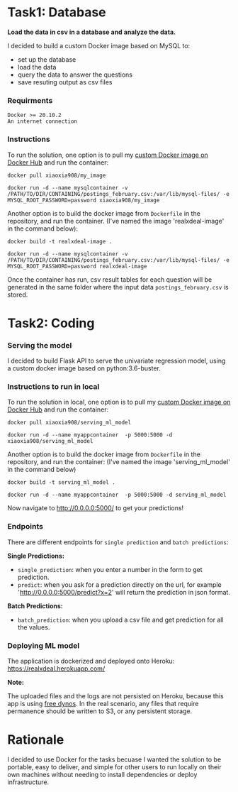 
# Task1: Database

**Load the data in csv in a database and analyze the data.**

I decided to build a custom Docker image based on MySQL to: 

- set up the database
- load the data
- query the data to answer the questions 
- save resuting output as csv files

### Requirments

    Docker >= 20.10.2
    An internet connection

### Instructions

To run the solution, one option is to pull my [custom Docker image on Docker Hub](https://hub.docker.com/r/xiaoxia908/my_image) and run the container:

```
docker pull xiaoxia908/my_image

docker run -d --name mysqlcontainer -v /PATH/TO/DIR/CONTAINING/postings_february.csv:/var/lib/mysql-files/ -e MYSQL_ROOT_PASSWORD=password xiaoxia908/my_image
```

Another option is to build the docker image from `Dockerfile` in the repository, and run the container.
(I've named the image 'realxdeal-image' in the command below):

```
docker build -t realxdeal-image .

docker run -d --name mysqlcontainer -v /PATH/TO/DIR/CONTAINING/postings_february.csv:/var/lib/mysql-files/ -e MYSQL_ROOT_PASSWORD=password realxdeal-image
```

Once the container has run, csv result tables for each question will be generated in the same folder where the input data `postings_february.csv` is stored. 


# Task2: Coding

### Serving the model

I decided to build Flask API to serve the univariate regression model, using a custom docker image based on python:3.6-buster.  

### Instructions to run in local

To run the solution in local, one option is to pull my [custom Docker image on Docker Hub](https://hub.docker.com/r/xiaoxia908/serving_ml_model) and run the container:

```
docker pull xiaoxia908/serving_ml_model

docker run -d --name myappcontainer  -p 5000:5000 -d xiaoxia908/serving_ml_model
```

Another option is to build the docker image from `Dockerfile` in the repository, and run the container:
(I've named the image 'serving_ml_model' in the command below)

```
docker build -t serving_ml_model .

docker run -d --name myappcontainer  -p 5000:5000 -d serving_ml_model
```

Now navigate to http://0.0.0.0:5000/ to get your predictions!

### Endpoints

There are different endpoints for `single prediction` and `batch predictions`:

**Single Predictions:**

- `single_prediction`: when you enter a number in the form to get prediction.
- `predict`: when you ask for a prediction directly on the url, for example 
'http://0.0.0.0:5000/predict?x=2' will return the prediction in json format.

    
**Batch Predictions:** 

- `batch_prediction`: when you upload a csv file and get prediction for all the values. 


### Deploying ML model

The application is dockerized and deployed onto Heroku:  https://realxdeal.herokuapp.com/

**Note:** 

The uploaded files and the logs are not persisted on Heroku, because this app is using [free dynos](https://devcenter.heroku.com/articles/dynos#ephemeral-filesystem). In the real scenario, any files that require permanence should be written to S3, or any persistent storage. 


# Rationale

I decided to use Docker for the tasks becuase I wanted the solution to be portable, easy to deliver, and simple for other users to run locally on their own machines without needing to install dependencies or deploy infrastructure.
